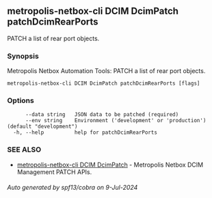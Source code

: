 ## metropolis-netbox-cli DCIM DcimPatch patchDcimRearPorts

PATCH a list of rear port objects.

### Synopsis


Metropolis Netbox Automation Tools:
  PATCH a list of rear port objects.

```
metropolis-netbox-cli DCIM DcimPatch patchDcimRearPorts [flags]
```

### Options

```
      --data string   JSON data to be patched (required)
      --env string    Environment ('development' or 'production') (default "development")
  -h, --help          help for patchDcimRearPorts
```

### SEE ALSO

* [metropolis-netbox-cli DCIM DcimPatch]()	 - Metropolis Netbox DCIM Management PATCH APIs.

###### Auto generated by spf13/cobra on 9-Jul-2024

